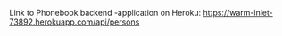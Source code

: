 Link to Phonebook backend -application on Heroku:
https://warm-inlet-73892.herokuapp.com/api/persons
